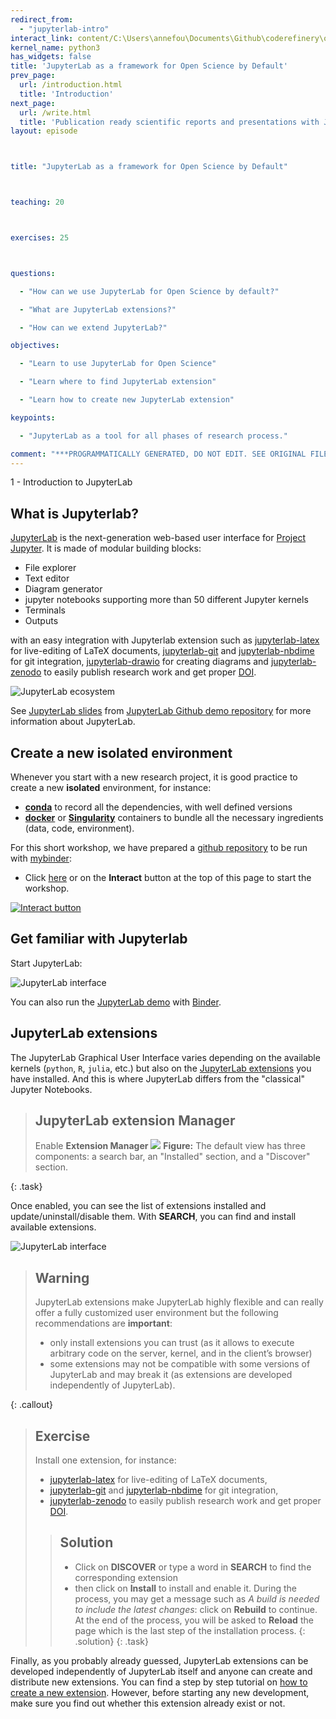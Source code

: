 ```yaml
---
redirect_from:
  - "jupyterlab-intro"
interact_link: content/C:\Users\annefou\Documents\Github\coderefinery\osip-book\osip\content\jupyterlab_intro.ipynb
kernel_name: python3
has_widgets: false
title: 'JupyterLab as a framework for Open Science by Default'
prev_page:
  url: /introduction.html
  title: 'Introduction'
next_page:
  url: /write.html
  title: 'Publication ready scientific reports and presentations with Jupyter ecosystem'
layout: episode



title: "JupyterLab as a framework for Open Science by Default"



teaching: 20



exercises: 25



questions:

  - "How can we use JupyterLab for Open Science by default?"

  - "What are JupyterLab extensions?"

  - "How can we extend JupyterLab?"

objectives:

  - "Learn to use JupyterLab for Open Science"

  - "Learn where to find JupyterLab extension"

  - "Learn how to create new JupyterLab extension"

keypoints:

  - "JupyterLab as a tool for all phases of research process."

comment: "***PROGRAMMATICALLY GENERATED, DO NOT EDIT. SEE ORIGINAL FILES IN /content***"
---
```





 1 - Introduction to JupyterLab


## What is Jupyterlab?

[JupyterLab](https://jupyterlab.readthedocs.io/en/stable/getting_started/overview.html) is the next-generation web-based user interface for [Project Jupyter](https://jupyter.org/). It is made of modular building blocks:

- File explorer
- Text editor
- Diagram generator
- jupyter notebooks supporting more than 50 different Jupyter kernels
- Terminals
- Outputs

with an easy integration with Jupyterlab extension such as [jupyterlab-latex](https://github.com/jupyterlab/jupyterlab-latex) for live-editing of LaTeX documents, [jupyterlab-git](https://github.com/jupyterlab/jupyterlab-git) and [jupyterlab-nbdime](https://nbdime.readthedocs.io/en/latest/extensions.html) for git integration, [jupyterlab-drawio](https://github.com/QuantStack/jupyterlab-drawio) for creating diagrams and [jupyterlab-zenodo](https://pypi.org/project/jupyterlab-zenodo/) to easily publish research work and get proper [DOI](https://www.doi.org/).

![JupyterLab ecosystem](images/jupyter_ecosystem.png)

See [JupyterLab slides](https://github.com/jupyterlab/jupyterlab-demo/blob/master/slides/jupyterlab-slides.pdf) from [JupyterLab Github demo repository](https://github.com/jupyterlab/jupyterlab-demo) for more information about JupyterLab. 




## Create a new isolated environment

Whenever you start with a new research project, it is good practice to create a new **isolated** environment, for instance:

-  **[conda](https://docs.conda.io/en/latest/)** to record all the dependencies, with well defined versions
- **[docker](https://www.docker.com/)** or **[Singularity](https://sylabs.io/docs/)** containers to bundle all the necessary ingredients (data, code, environment).

For this short workshop, we have prepared a [github repository](https://github.com/coderefinery/osip) to be run with [mybinder](https://mybinder.org/):

- Click [here](https://mybinder.org/v2/gh/annefou/jupyter_publish_osip/master?urlpath=lab) or on the **Interact** button at the top of this page to start the workshop.

[![Interact button](images/interact_button.png)](https://mybinder.org/v2/gh/annefou/jupyter_publish_osip/master?urlpath=lab)



## Get familiar with Jupyterlab


Start JupyterLab:

![JupyterLab interface](images/jupyterlab.png)

You can also run the [JupyterLab demo](https://github.com/jupyterlab/jupyterlab-demo) with [Binder](https://mybinder.org/v2/gh/jupyterlab/jupyterlab-demo/master?urlpath=lab/tree/demo/Lorenz.ipynb).



## JupyterLab extensions

The JupyterLab Graphical User Interface varies depending on the available kernels (`python`, `R`, `julia`, etc.) but also on the [JupyterLab extensions](https://jupyterlab.readthedocs.io/en/stable/user/extensions.html) you have installed.
And this is where JupyterLab differs from the "classical" Jupyter Notebooks.

> ## JupyterLab extension Manager
>
> Enable **Extension Manager**
> <img src="https://jupyterlab.readthedocs.io/en/stable/_images/extension_manager_enable_manager.png" />
> **Figure:** The default view has three components: a search bar, an "Installed" section, and a "Discover" section.
>
{: .task}

Once enabled, you can see the list of extensions installed and update/uninstall/disable them. With **SEARCH**, you can find and install available extensions.

![JupyterLab interface](images/jupyterlab_extension_manager.png)

> ## Warning
> JupyterLab extensions make JupyterLab highly flexible and can really offer a fully customized user environment but 
> the following recommendations are **important**:
> - only install extensions you can trust (as it allows to execute arbitrary code on the server, kernel, and in the client’s browser)
> - some extensions may not be compatible with some versions of JupyterLab and may break it (as extensions are developed independently of JupyterLab).
>
{: .callout}

> ## Exercise
> Install one extension, for instance:
> - [jupyterlab-latex](https://github.com/jupyterlab/jupyterlab-latex) for live-editing of LaTeX documents, 
> - [jupyterlab-git](https://github.com/jupyterlab/jupyterlab-git) and [jupyterlab-nbdime](https://nbdime.readthedocs.io/en/latest/extensions.html) for git integration, 
> - [jupyterlab-zenodo](https://pypi.org/project/jupyterlab-zenodo/) to easily publish research work and get proper [DOI](https://www.doi.org/).
>
> > ## Solution
> > - Click on **DISCOVER** or type a word in **SEARCH** to find the corresponding extension 
> > - then click on **Install** to install and enable it. During the process, you may get a message such as *A build is needed to include the latest changes*: click on **Rebuild** to continue. At the end of the process, you will be asked to **Reload** the page which is the last step of the installation process.
> {: .solution}
{: .task}



Finally, as you probably already guessed, JupyterLab extensions can be developed independently of JupyterLab itself and anyone can create and distribute new extensions. You can find a step by step tutorial on [how to create a new extension](https://jupyterlab.readthedocs.io/en/stable/developer/extension_tutorial.html). However, before starting any new development, make sure you find out whether this extension already exist or not.

